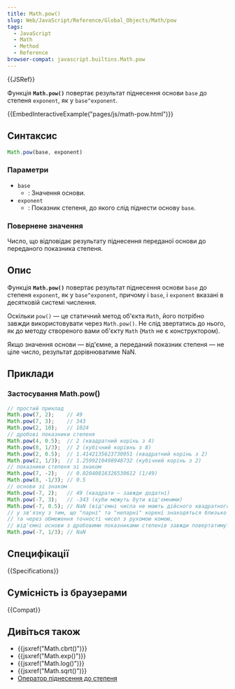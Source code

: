 ```yaml
---
title: Math.pow()
slug: Web/JavaScript/Reference/Global_Objects/Math/pow
tags:
  - JavaScript
  - Math
  - Method
  - Reference
browser-compat: javascript.builtins.Math.pow
---
```

{{JSRef}}

Функція **`Math.pow()`** повертає результат піднесення основи `base` до степеня `exponent`, як у `base^exponent`.

{{EmbedInteractiveExample("pages/js/math-pow.html")}}

## Синтаксис

```js
Math.pow(base, exponent)
```

### Параметри

- `base`
  - : Значення основи.
- `exponent`
  - : Показник степеня, до якого слід піднести основу `base`.

### Повернене значення

Число, що відповідає результату піднесення переданої основи до переданого показника степеня.

## Опис

Функція **`Math.pow()`** повертає результат піднесення основи `base` до степеня `exponent`, як у `base^exponent`, причому і `base`, і `exponent` вказані в десятковій системі числення.

Оскільки `pow()` — це статичний метод об'єкта `Math`, його потрібно завжди використовувати через `Math.pow()`. Не слід звертатись до нього, як до методу створеного вами об'єкту `Math` (`Math` не є конструктором).

Якщо значення основи — від'ємне, а переданий показник степеня — не ціле число, результат дорівнюватиме NaN.

## Приклади

### Застосування Math.pow()

```js
// простий приклад
Math.pow(7, 2);    // 49
Math.pow(7, 3);    // 343
Math.pow(2, 10);   // 1024
// дробові показники степеня
Math.pow(4, 0.5);  // 2 (квадратний корінь з 4)
Math.pow(8, 1/3);  // 2 (кубічний корівнь з 8)
Math.pow(2, 0.5);  // 1.4142135623730951 (квадратний корінь з 2)
Math.pow(2, 1/3);  // 1.2599210498948732 (кубічний корінь з 2)
// показники степеня зі знаком
Math.pow(7, -2);   // 0.02040816326530612 (1/49)
Math.pow(8, -1/3); // 0.5
// основи зі знаком
Math.pow(-7, 2);   // 49 (квадрати — завжди додатні)
Math.pow(-7, 3);   // -343 (куби можуть бути від'ємними)
Math.pow(-7, 0.5); // NaN (від'ємні числа не мають дійсного квадратного кореня)
// у зв'язку з тим, що "парні" та "непарні" корені знаходяться близько один від одного,
// та через обмеження точності чисел з рухомою комою,
// від'ємні основи з дробовими показниками степенів завжди повертатимуть NaN
Math.pow(-7, 1/3); // NaN
```

## Специфікації

{{Specifications}}

## Сумісність із браузерами

{{Compat}}

## Дивіться також

- {{jsxref("Math.cbrt()")}}
- {{jsxref("Math.exp()")}}
- {{jsxref("Math.log()")}}
- {{jsxref("Math.sqrt()")}}
- [Оператор піднесення до степеня](/en-US/docs/Web/JavaScript/Reference/Operators/Exponentiation)
